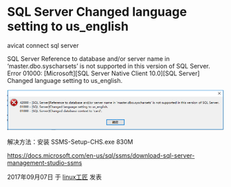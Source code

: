 # SQL Server Changed language setting to us_english

avicat connect sql server

SQL Server Reference to database and/or server name in ‘master.dbo.syscharsets’ is not supported in this version of SQL Server.
Error 01000: [Microsoft][SQL Server Native Client 10.0][SQL Server] Changed language setting to us_english.

![SQL Server Changed language setting to us_english - 第1张  | linux工匠|关注运维自动化|Python开发|linux高可用集群|数据库维护|性能提优|系统架构](../images/2017/09/%E7%B2%98%E8%B4%B4%E5%9B%BE%E7%89%872.png)

解决方法：安装 SSMS-Setup-CHS.exe  830M

<https://docs.microsoft.com/en-us/sql/ssms/download-sql-server-management-studio-ssms>

2017年09月07日 于 [linux工匠](http://www.bbotte.com/) 发表